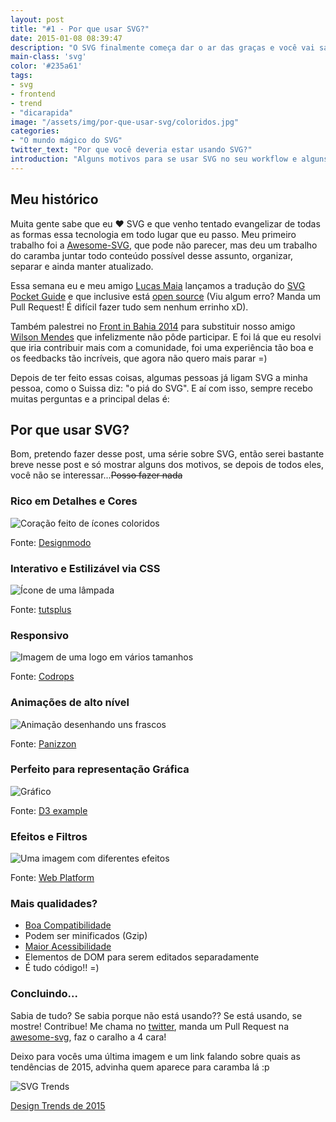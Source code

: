 ```yaml
---
layout: post
title: "#1 - Por que usar SVG?"
date: 2015-01-08 08:39:47
description: "O SVG finalmente começa dar o ar das graças e você vai saber aqui o porquê disso."
main-class: 'svg'
color: '#235a61'
tags:
- svg
- frontend
- trend
- "dicarapida"
image: "/assets/img/por-que-usar-svg/coloridos.jpg"
categories:
- "O mundo mágico do SVG"
twitter_text: "Por que você deveria estar usando SVG?"
introduction: "Alguns motivos para se usar SVG no seu workflow e alguns exemplos bem bacanas de como outros já utilizam."
---
```


## Meu histórico

Muita gente sabe que eu ❤ SVG e que venho tentado evangelizar de todas as formas essa tecnologia em todo lugar que eu passo. Meu primeiro trabalho foi a [Awesome-SVG](https://github.com/willianjusten/awesome-svg), que pode não parecer, mas deu um trabalho do caramba juntar todo conteúdo possível desse assunto, organizar, separar e ainda manter atualizado.

Essa semana eu e meu amigo [Lucas Maia](https://github.com/lucasmaiaesilva) lançamos a tradução do [SVG Pocket Guide](http://svgpocketguide.com/) e que inclusive está [open source](https://github.com/jonitrythall/svgpocketguide/blob/master/svgpocketguide-ptbr.md) (Viu algum erro? Manda um Pull Request! É difícil fazer tudo sem nenhum errinho xD).

Também palestrei no [Front in Bahia 2014](http://www.frontinbahia.com.br/) para substituir nosso amigo [Wilson Mendes](https://twitter.com/willmendesneto) que infelizmente não pôde participar. E foi lá que eu resolvi que iria contribuir mais com a comunidade, foi uma experiência tão boa e os feedbacks tão incríveis, que agora não quero mais parar =)

Depois de ter feito essas coisas, algumas pessoas já ligam SVG a minha pessoa, como o Suissa diz: "o piá do SVG". E aí com isso, sempre recebo muitas perguntas e a principal delas é:

## Por que usar SVG?

Bom, pretendo fazer desse post, uma série sobre SVG, então serei bastante breve nesse post e só mostrar alguns dos motivos, se depois de todos eles, você não se interessar...<s>Posso fazer nada</s>

### Rico em Detalhes e Cores

![Coração feito de ícones coloridos](/assets/img/por-que-usar-svg/coloridos.jpg)

Fonte: [Designmodo](http://designmodo.com/flat/)

### Interativo e Estilizável via CSS

![Ícone de uma lâmpada](/assets/img/por-que-usar-svg/animacao.gif)

Fonte: [tutsplus](http://tutsplus.github.io/Styling-Iconic/styling/index.html)

### Responsivo

![Imagem de uma logo em vários tamanhos](/assets/img/por-que-usar-svg/responsivo.png)

Fonte: [Codrops](http://tympanus.net/codrops/2014/08/19/making-svgs-responsive-with-css/)

### Animações de alto nível

![Animação desenhando uns frascos](/assets/img/por-que-usar-svg/animacao-2.gif)

Fonte: [Panizzon](http://panizzon.ind.br/)

### Perfeito para representação Gráfica

![Gráfico](/assets/img/por-que-usar-svg/grafico.png)

Fonte: [D3 example](http://bl.ocks.org/Caged/6476579)

### Efeitos e Filtros

![Uma imagem com diferentes efeitos](/assets/img/por-que-usar-svg/filtros.png)

Fonte: [Web Platform](http://docs.webplatform.org/wiki/svg/tutorials/smarter_svg_filters)

### Mais qualidades?

* [Boa Compatibilidade](http://caniuse.com/#search=svg)
* Podem ser minificados (Gzip)
* [Maior Acessibilidade](http://www.sitepoint.com/tips-accessible-svg/)
* Elementos de DOM para serem editados separadamente
* É tudo código!! =)

### Concluindo...

Sabia de tudo? Se sabia porque não está usando?? Se está usando, se mostre! Contribue! Me chama no [twitter](http://twitter.com/Willian_justen), manda um Pull Request na [awesome-svg](https://github.com/willianjusten/awesome-svg), faz o caralho a 4 cara!

Deixo para vocês uma última imagem e um link falando sobre quais as tendências de 2015, advinha quem aparece para caramba lá :p

![SVG Trends](https://ihatetomatoes.net/wp-content/uploads/2014/12/img_assets_svg.jpg)

[Design Trends de 2015](http://foundersgrid.com/design-trends-2015)


